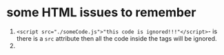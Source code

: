 # some HTML issues to remember

1. `<script src="./someCode.js">"this code is ignored!!!"</script>`- is there is a `src` attribute then all the code inside the tags will be ignored.
2.
